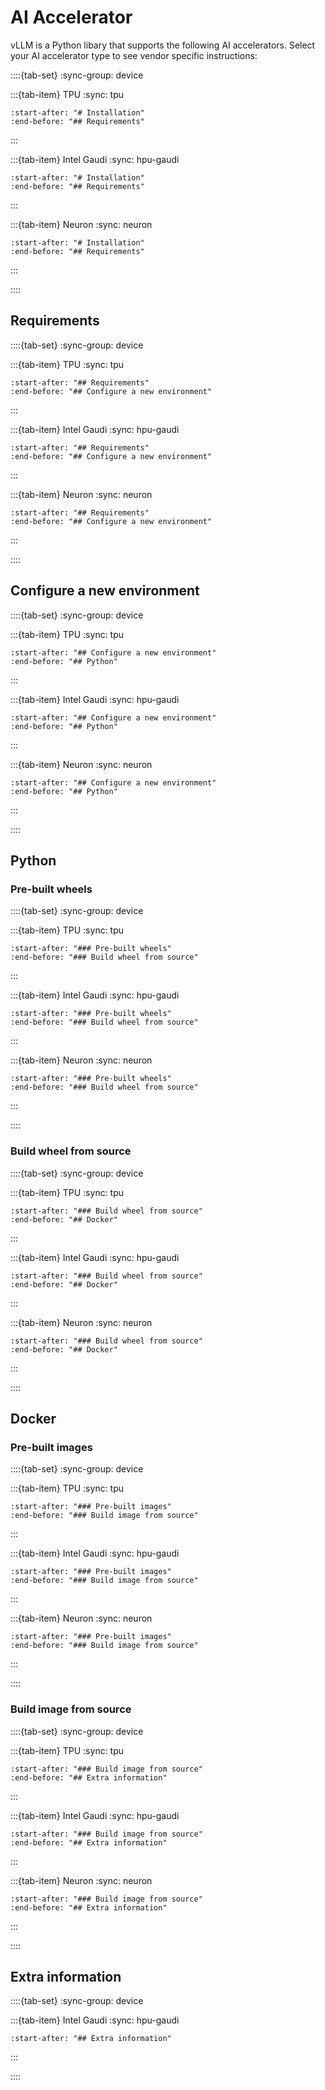 # AI Accelerator

vLLM is a Python libary that supports the following AI accelerators. Select your AI accelerator type to see vendor specific instructions:

::::{tab-set}
:sync-group: device

:::{tab-item} TPU
:sync: tpu

```{include} tpu.md
:start-after: "# Installation"
:end-before: "## Requirements"
```

:::

:::{tab-item} Intel Gaudi
:sync: hpu-gaudi

```{include} hpu-gaudi.md
:start-after: "# Installation"
:end-before: "## Requirements"
```

:::

:::{tab-item} Neuron
:sync: neuron

```{include} neuron.md
:start-after: "# Installation"
:end-before: "## Requirements"
```

:::

::::

## Requirements

::::{tab-set}
:sync-group: device

:::{tab-item} TPU
:sync: tpu

```{include} tpu.md
:start-after: "## Requirements"
:end-before: "## Configure a new environment"
```

:::

:::{tab-item} Intel Gaudi
:sync: hpu-gaudi

```{include} hpu-gaudi.md
:start-after: "## Requirements"
:end-before: "## Configure a new environment"
```

:::

:::{tab-item} Neuron
:sync: neuron

```{include} neuron.md
:start-after: "## Requirements"
:end-before: "## Configure a new environment"
```

:::

::::

## Configure a new environment

::::{tab-set}
:sync-group: device

:::{tab-item} TPU
:sync: tpu
```{include} tpu.md
:start-after: "## Configure a new environment"
:end-before: "## Python"
```
:::

:::{tab-item} Intel Gaudi
:sync: hpu-gaudi
```{include} hpu-gaudi.md
:start-after: "## Configure a new environment"
:end-before: "## Python"
```
:::

:::{tab-item} Neuron
:sync: neuron
```{include} neuron.md
:start-after: "## Configure a new environment"
:end-before: "## Python"
```
:::

::::

## Python

### Pre-built wheels

::::{tab-set}
:sync-group: device

:::{tab-item} TPU
:sync: tpu
```{include} tpu.md
:start-after: "### Pre-built wheels"
:end-before: "### Build wheel from source"
```
:::

:::{tab-item} Intel Gaudi
:sync: hpu-gaudi
```{include} hpu-gaudi.md
:start-after: "### Pre-built wheels"
:end-before: "### Build wheel from source"
```
:::

:::{tab-item} Neuron
:sync: neuron
```{include} neuron.md
:start-after: "### Pre-built wheels"
:end-before: "### Build wheel from source"
```
:::

::::

### Build wheel from source

::::{tab-set}
:sync-group: device

:::{tab-item} TPU
:sync: tpu
```{include} tpu.md
:start-after: "### Build wheel from source"
:end-before: "## Docker"
```
:::

:::{tab-item} Intel Gaudi
:sync: hpu-gaudi
```{include} hpu-gaudi.md
:start-after: "### Build wheel from source"
:end-before: "## Docker"
```
:::

:::{tab-item} Neuron
:sync: neuron
```{include} neuron.md
:start-after: "### Build wheel from source"
:end-before: "## Docker"
```
:::

::::

## Docker

### Pre-built images

::::{tab-set}
:sync-group: device

:::{tab-item} TPU
:sync: tpu
```{include} tpu.md
:start-after: "### Pre-built images"
:end-before: "### Build image from source"
```
:::

:::{tab-item} Intel Gaudi
:sync: hpu-gaudi
```{include} hpu-gaudi.md
:start-after: "### Pre-built images"
:end-before: "### Build image from source"
```
:::

:::{tab-item} Neuron
:sync: neuron
```{include} neuron.md
:start-after: "### Pre-built images"
:end-before: "### Build image from source"
```
:::

::::

### Build image from source

::::{tab-set}
:sync-group: device

:::{tab-item} TPU
:sync: tpu
```{include} tpu.md
:start-after: "### Build image from source"
:end-before: "## Extra information"
```
:::

:::{tab-item} Intel Gaudi
:sync: hpu-gaudi
```{include} hpu-gaudi.md
:start-after: "### Build image from source"
:end-before: "## Extra information"
```
:::

:::{tab-item} Neuron
:sync: neuron
```{include} neuron.md
:start-after: "### Build image from source"
:end-before: "## Extra information"
```
:::

::::

## Extra information

::::{tab-set}
:sync-group: device

:::{tab-item} Intel Gaudi
:sync: hpu-gaudi
```{include} hpu-gaudi.md
:start-after: "## Extra information"
```
:::

::::